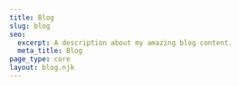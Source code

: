 ```yaml
---
title: Blog
slug: blog
seo:
  excerpt: A description about my amazing blog content.
  meta_title: Blog
page_type: core
layout: blog.njk
---
```

